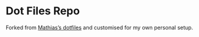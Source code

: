 # Dot Files Repo

Forked from [Mathias’s dotfiles](https://github.com/mathiasbynens/dotfiles) and customised for my own personal setup.
